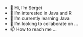 - 👋 Hi, I’m Sergei 
- 👀 I’m interested in Java and R
- 🌱 I’m currently learning Java
- 💞️ I’m looking to collaborate on ...
- 📫 How to reach me ...

<!---
javaJunior2022/javaJunior2022 is a ✨ special ✨ repository because its `README.md` (this file) appears on your GitHub profile.
You can click the Preview link to take a look at your changes.
--->
